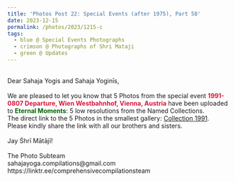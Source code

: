 ```yaml
---
title: 'Photos Post 22: Special Events (after 1975), Part 58'
date: 2023-12-15
permalink: /photos/2023/1215-c
tags:
  - blue @ Special Events Photographs
  - crimson @ Photographs of Shri Mataji
  - green @ Updates
---
```


<p>
<br>
Dear Sahaja Yogis and Sahaja Yoginīs,<br>
<br>
We are pleased to let you know that 5 Photos from the special event <font color="Crimson"><b>1991-0807 Departure, Wien Westbahnhof, Vienna, Austria</b></font> have been uploaded to <font color="DarkGreen"><b>Eternal Moments</b></font>: 5 low resolutions from the Named Collections.<br>
The direct link to the 5 Photos in the smallest gallery: <a href="https://eternalmoments.smugmug.com/Collections/Edward-Saugstad/1991/">Collection 1991</a>.<br> 
Please kindly share the link with all our brothers and sisters.<br>
<br>
Jay Śhrī Mātājī!<br>
<br>
The Photo Subteam<br>
sahajayoga.compilations@gmail.com<br>
https://linktr.ee/comprehensivecompilationsteam
</p>